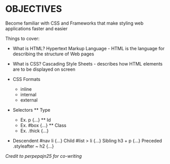 # OBJECTIVES

Become familiar with CSS and Frameworks that make styling web applications faster and easier

Things to cover:

* What is HTML?
Hypertext Markup Language - HTML is the language for describing the structure of Web pages

* What is CSS?
Cascading Style Sheets - describes how HTML elements are to be displayed on screen

* CSS Formats
  - inline
  - internal
  - external

* Selectors
  ** Type
    - Ex. p {…}
  ** Id
    - Ex. #box {…}
  ** Class
    - Ex. .thick {…}

* Descendent
#nav li {…}
Child
#list > li {…}
Sibling
h3 + p {…}
Preceded
.styleafter ~ h2 {…}


*Credit to perpepajn25 for co-writing*
